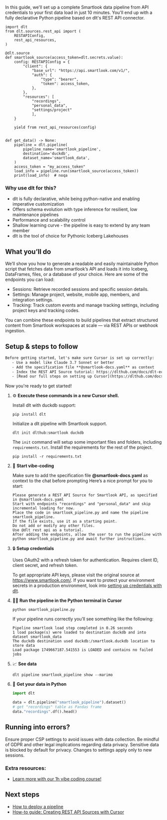 In this guide, we'll set up a complete Smartlook data pipeline from API credentials to your first data load in just 10 minutes. You'll end up with a fully declarative Python pipeline based on dlt's REST API connector.

```python-outcome
import dlt
from dlt.sources.rest_api import (
    RESTAPIConfig,
    rest_api_resources,
)

@dlt.source
def smartlook_source(access_token=dlt.secrets.value):
    config: RESTAPIConfig = {
        "client": {
            "base_url": "https://api.smartlook.com/v1/",
            "auth": {
                "type": "bearer",
                "token": access_token,
            },
        },
        "resources": [
            "recordings",
            "personal_data",
            "settings/project"
            ],
    }

    yield from rest_api_resources(config)


def get_data() -> None:
    pipeline = dlt.pipeline(
        pipeline_name='smartlook_pipeline',
        destination='duckdb',
        dataset_name='smartlook_data', 
    )
    access_token = "my_access_token"
    load_info = pipeline.run(smartlook_source(access_token))
    print(load_info)  # noqa
```

### Why use dlt for this?

- dlt is fully declarative, while being python-native and enabling imperative customization
- Offers schema evolution with type inference for resilient, low maintenance pipelines
- Performance and scalability control
- Shallow learning curve - the pipeline is easy to extend by any team member
- dlt is the tool of choice for Pythonic Iceberg Lakehouses

## What you’ll do

We’ll show you how to generate a readable and easily maintainable Python script that fetches data from smartlook’s API and loads it into Iceberg, DataFrames, files, or a database of your choice. Here are some of the endpoints you can load:

- Sessions: Retrieve recorded sessions and specific session details.
- Settings: Manage project, website, mobile app, members, and integration settings.
- Tracking: Track custom events and manage tracking settings, including project keys and tracking codes.

You can combine these endpoints to build pipelines that extract structured content from Smartlook workspaces at scale — via REST APIs or webhook ingestion.

## Setup & steps to follow

```default
Before getting started, let's make sure Cursor is set up correctly:
   - Use a model like Claude 3.7 Sonnet or better
   - Add the specification file **@smartlook-docs.yaml** as context
   - Index the REST API Source tutorial: https://dlthub.com/docs/dlt-ecosystem/verified-sources/rest_api/ and add it to context as **@dlt rest api**
   - [Read our full steps on setting up Cursor](https://dlthub.com/docs/dlt-ecosystem/llm-tooling/cursor-restapi#23-configuring-cursor-with-documentation)
```

Now you're ready to get started! 

1. ⚙️ **Execute these commands in a new Cursor shell.**
    
    Install dlt with duckdb support:
    ```shell
    pip install dlt
    ```

    Initialize a dlt pipeline with Smartlook support.
    ```shell
    dlt init dlthub:smartlook duckdb
    ```

    The `init` command will setup some important files and folders, including `requirements.txt`. Install the requirements for the rest of the project.
    ```shell
    pip install -r requirements.txt
    ```
    
2. 🤠 **Start vibe-coding**
    
    Make sure to add the specification file **@smartlook-docs.yaml** as context to the chat before prompting
    Here’s a nice prompt for you to start: 
    
    ```prompt
    Please generate a REST API Source for Smartlook API, as specified in @smartlook-docs.yaml 
    Start with endpoints "recordings" and "personal_data" and skip incremental loading for now. 
    Place the code in smartlook_pipeline.py and name the pipeline smartlook_pipeline. 
    If the file exists, use it as a starting point. 
    Do not add or modify any other files. 
    Use @dlt rest api as a tutorial. 
    After adding the endpoints, allow the user to run the pipeline with python smartlook_pipeline.py and await further instructions.
    ```

    
3. 🔒 **Setup credentials** 
    
    Uses OAuth2 with a refresh token for authentication. Requires client ID, client secret, and refresh token.
    
    To get appropriate API keys, please visit the original source at https://www.smartlook.com/.
    If you want to protect your environment secrets in a production environment, look into [setting up credentials with dlt](https://dlthub.com/docs/walkthroughs/add_credentials).
    
4. 🏃‍♀️ **Run the pipeline in the Python terminal in Cursor**
    
    ```shell
    python smartlook_pipeline.py
    ```
    
    If your pipeline runs correctly you’ll see something like the following:
    
    ```shell
    Pipeline smartlook load step completed in 0.26 seconds
    1 load package(s) were loaded to destination duckdb and into dataset smartlook_data
    The duckdb destination used duckdb:/smartlook.duckdb location to store data
    Load package 1749667187.541553 is LOADED and contains no failed jobs
    ```
    
5. 📈 **See data**
    
    ```shell
    dlt pipeline smartlook_pipeline show --marimo
    ```
    
6. 🐍 **Get your data in Python**
    
    ```python
    import dlt

   data = dlt.pipeline("smartlook_pipeline").dataset()
   # get "recordings" table as Pandas frame
   data."recordings".df().head()
    ```

## Running into errors?

Ensure proper CSP settings to avoid issues with data collection. Be mindful of GDPR and other legal implications regarding data privacy. Sensitive data is blocked by default for privacy. Changes to settings apply only to new sessions.

### Extra resources:

- [Learn more with our 1h vibe coding course!](https://www.youtube.com/watch?v=GGid70rnJuM)

## Next steps

- [How to deploy a pipeline](https://dlthub.com/docs/walkthroughs/deploy-a-pipeline)
- [How-to guide: Creating REST API Sources with Cursor](https://dlthub.com/docs/dlt-ecosystem/llm-tooling/cursor-restapi)